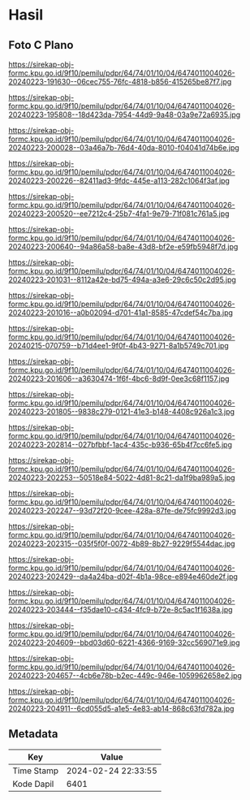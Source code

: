 # Hasil

## Foto C Plano

https://sirekap-obj-formc.kpu.go.id/9f10/pemilu/pdpr/64/74/01/10/04/6474011004026-20240223-191630--06cec755-76fc-4818-b856-415265be87f7.jpg

https://sirekap-obj-formc.kpu.go.id/9f10/pemilu/pdpr/64/74/01/10/04/6474011004026-20240223-195808--18d423da-7954-44d9-9a48-03a9e72a6935.jpg

https://sirekap-obj-formc.kpu.go.id/9f10/pemilu/pdpr/64/74/01/10/04/6474011004026-20240223-200028--03a46a7b-76d4-40da-8010-f04041d74b6e.jpg

https://sirekap-obj-formc.kpu.go.id/9f10/pemilu/pdpr/64/74/01/10/04/6474011004026-20240223-200226--82411ad3-9fdc-445e-a113-282c1064f3af.jpg

https://sirekap-obj-formc.kpu.go.id/9f10/pemilu/pdpr/64/74/01/10/04/6474011004026-20240223-200520--ee7212c4-25b7-4fa1-9e79-71f081c761a5.jpg

https://sirekap-obj-formc.kpu.go.id/9f10/pemilu/pdpr/64/74/01/10/04/6474011004026-20240223-200640--94a86a58-ba8e-43d8-bf2e-e59fb5948f7d.jpg

https://sirekap-obj-formc.kpu.go.id/9f10/pemilu/pdpr/64/74/01/10/04/6474011004026-20240223-201031--8112a42e-bd75-494a-a3e6-29c6c50c2d95.jpg

https://sirekap-obj-formc.kpu.go.id/9f10/pemilu/pdpr/64/74/01/10/04/6474011004026-20240223-201016--a0b02094-d701-41a1-8585-47cdef54c7ba.jpg

https://sirekap-obj-formc.kpu.go.id/9f10/pemilu/pdpr/64/74/01/10/04/6474011004026-20240215-070759--b71d4ee1-9f0f-4b43-9271-8a1b5749c701.jpg

https://sirekap-obj-formc.kpu.go.id/9f10/pemilu/pdpr/64/74/01/10/04/6474011004026-20240223-201606--a3630474-1f6f-4bc6-8d9f-0ee3c68f1157.jpg

https://sirekap-obj-formc.kpu.go.id/9f10/pemilu/pdpr/64/74/01/10/04/6474011004026-20240223-201805--9838c279-0121-41e3-b148-4408c926a1c3.jpg

https://sirekap-obj-formc.kpu.go.id/9f10/pemilu/pdpr/64/74/01/10/04/6474011004026-20240223-202814--027bfbbf-1ac4-435c-b936-65b4f7cc6fe5.jpg

https://sirekap-obj-formc.kpu.go.id/9f10/pemilu/pdpr/64/74/01/10/04/6474011004026-20240223-202253--50518e84-5022-4d81-8c21-da1f9ba989a5.jpg

https://sirekap-obj-formc.kpu.go.id/9f10/pemilu/pdpr/64/74/01/10/04/6474011004026-20240223-202247--93d72f20-9cee-428a-87fe-de75fc9992d3.jpg

https://sirekap-obj-formc.kpu.go.id/9f10/pemilu/pdpr/64/74/01/10/04/6474011004026-20240223-202315--035f5f0f-0072-4b89-8b27-9229f5544dac.jpg

https://sirekap-obj-formc.kpu.go.id/9f10/pemilu/pdpr/64/74/01/10/04/6474011004026-20240223-202429--da4a24ba-d02f-4b1a-98ce-e894e460de2f.jpg

https://sirekap-obj-formc.kpu.go.id/9f10/pemilu/pdpr/64/74/01/10/04/6474011004026-20240223-203444--f35dae10-c434-4fc9-b72e-8c5ac1f1638a.jpg

https://sirekap-obj-formc.kpu.go.id/9f10/pemilu/pdpr/64/74/01/10/04/6474011004026-20240223-204609--bbd03d60-6221-4366-9169-32cc569071e9.jpg

https://sirekap-obj-formc.kpu.go.id/9f10/pemilu/pdpr/64/74/01/10/04/6474011004026-20240223-204657--4cb6e78b-b2ec-449c-946e-1059962658e2.jpg

https://sirekap-obj-formc.kpu.go.id/9f10/pemilu/pdpr/64/74/01/10/04/6474011004026-20240223-204911--6cd055d5-a1e5-4e83-ab14-868c63fd782a.jpg


## Metadata

| Key        | Value               |
| ---------- | ------------------- |
| Time Stamp | 2024-02-24 22:33:55 |
| Kode Dapil | 6401                |



